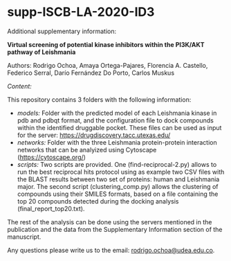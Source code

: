 # supp-ISCB-LA-2020-ID3

Additional supplementary information:

**Virtual screening of potential kinase inhibitors within the PI3K/AKT pathway of Leishmania**

Authors: Rodrigo Ochoa, Amaya Ortega-Pajares, Florencia A. Castello, Federico Serral, Darío Fernández Do Porto, Carlos Muskus

*Content:*

This repository contains 3 folders with the following information:
- *models:* Folder with the predicted model of each Leishmania kinase in pdb and pdbqt format, and the configuration file to dock compounds within the identified druggable pocket. These files can be used as input for the server: https://drugdiscovery.tacc.utexas.edu/
- *networks:* Folder with the three Leishmania protein-protein interaction networks that can be analyized using Cytoscape (https://cytoscape.org/)
- *scripts:* Two scripts are provided. One (find-reciprocal-2.py) allows to run the best reciprocal hits protocol using as example two CSV files with the BLAST results between two set of proteins: human and Leishmania major. The second script (clustering_comp.py) allows the clustering of compounds using their SMILES formats, based on a file containing the top 20 compounds detected during the docking analysis (final_report_top20.txt).

The rest of the analysis can be done using the servers mentioned in the publication and the data from the Supplementary Information section of the manuscript.

Any questions please write us to the email: rodrigo.ochoa@udea.edu.co.
